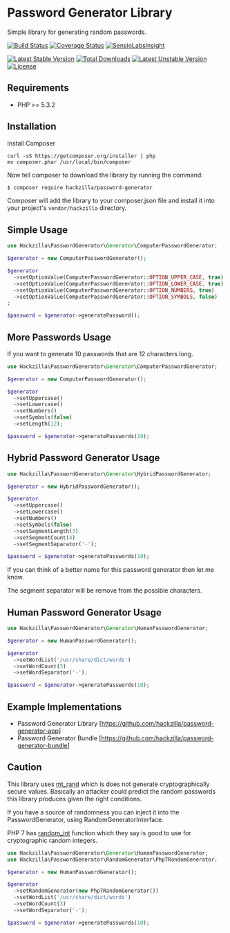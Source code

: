 Password Generator Library
==========================

Simple library for generating random passwords.

[![Build Status](https://travis-ci.org/hackzilla/password-generator.png?branch=master)](https://travis-ci.org/hackzilla/password-generator) 
[![Coverage Status](https://coveralls.io/repos/hackzilla/password-generator/badge.png)](https://coveralls.io/r/hackzilla/password-generator)
[![SensioLabsInsight](https://insight.sensiolabs.com/projects/dd072918-d39c-4bd8-bbf0-f9928acee31e/mini.png)](https://insight.sensiolabs.com/projects/dd072918-d39c-4bd8-bbf0-f9928acee31e)

[![Latest Stable Version](https://poser.pugx.org/hackzilla/password-generator/v/stable.svg)](https://packagist.org/packages/hackzilla/password-generator)
[![Total Downloads](https://poser.pugx.org/hackzilla/password-generator/downloads.svg)](https://packagist.org/packages/hackzilla/password-generator)
[![Latest Unstable Version](https://poser.pugx.org/hackzilla/password-generator/v/unstable.svg)](https://packagist.org/packages/hackzilla/password-generator)
[![License](https://poser.pugx.org/hackzilla/password-generator/license.svg)](https://packagist.org/packages/hackzilla/password-generator)


Requirements
------------

* PHP >= 5.3.2

Installation
------------

Install Composer

```
curl -sS https://getcomposer.org/installer | php
mv composer.phar /usr/local/bin/composer
```

Now tell composer to download the library by running the command:

``` bash
$ composer require hackzilla/password-generator
```

Composer will add the library to your composer.json file and install it into your project's `vendor/hackzilla` directory.


Simple Usage
------------

```php
use Hackzilla\PasswordGenerator\Generator\ComputerPasswordGenerator;

$generator = new ComputerPasswordGenerator();

$generator
  ->setOptionValue(ComputerPasswordGenerator::OPTION_UPPER_CASE, true)
  ->setOptionValue(ComputerPasswordGenerator::OPTION_LOWER_CASE, true)
  ->setOptionValue(ComputerPasswordGenerator::OPTION_NUMBERS, true)
  ->setOptionValue(ComputerPasswordGenerator::OPTION_SYMBOLS, false)
;

$password = $generator->generatePassword();
```


More Passwords Usage
--------------------

If you want to generate 10 passwords that are 12 characters long.

```php
use Hackzilla\PasswordGenerator\Generator\ComputerPasswordGenerator;

$generator = new ComputerPasswordGenerator();

$generator
  ->setUppercase()
  ->setLowercase()
  ->setNumbers()
  ->setSymbols(false)
  ->setLength(12);

$password = $generator->generatePasswords(10);
```

Hybrid Password Generator Usage
-------------------------------

```php
use Hackzilla\PasswordGenerator\Generator\HybridPasswordGenerator;

$generator = new HybridPasswordGenerator();

$generator
  ->setUppercase()
  ->setLowercase()
  ->setNumbers()
  ->setSymbols(false)
  ->setSegmentLength(3)
  ->setSegmentCount(4)
  ->setSegmentSeparator('-');

$password = $generator->generatePasswords(10);
```

If you can think of a better name for this password generator then let me know.

The segment separator will be remove from the possible characters.


Human Password Generator Usage
-------------------------------


```php
use Hackzilla\PasswordGenerator\Generator\HumanPasswordGenerator;

$generator = new HumanPasswordGenerator();

$generator
  ->setWordList('/usr/share/dict/words')
  ->setWordCount(3)
  ->setWordSeparator('-');

$password = $generator->generatePasswords(10);
```


Example Implementations
-----------------------

* Password Generator Library [https://github.com/hackzilla/password-generator-app]
* Password Generator Bundle [https://github.com/hackzilla/password-generator-bundle]


Caution
-------

This library uses [mt_rand](http://www.php.net/manual/en/function.mt-rand.php) which is does not generate cryptographically secure values.
Basically an attacker could predict the random passwords this library produces given the right conditions.

If you have a source of randomness you can inject it into the PasswordGenerator, using RandomGeneratorInterface.

PHP 7 has [random_int](http://www.php.net/random_int) function which they say is good to use for cryptographic random integers.

```php
use Hackzilla\PasswordGenerator\Generator\HumanPasswordGenerator;
use Hackzilla\PasswordGenerator\RandomGenerator\Php7RandomGenerator;

$generator = new HumanPasswordGenerator();

$generator
  ->setRandomGenerator(new Php7RandomGenerator())
  ->setWordList('/usr/share/dict/words')
  ->setWordCount(3)
  ->setWordSeparator('-');

$password = $generator->generatePasswords(10);
```
